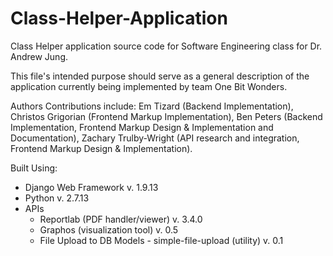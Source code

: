 # Class-Helper-Application
Class Helper application source code for Software Engineering class for Dr. Andrew Jung.

This file's intended purpose should serve as a general description of the application currently being implemented by team One Bit Wonders.

Authors Contributions include:
Em Tizard (Backend Implementation),
Christos Grigorian (Frontend Markup Implementation),
Ben Peters (Backend Implementation, Frontend Markup Design & Implementation and Documentation),
Zachary Trulby-Wright (API research and integration, Frontend Markup Design & Implementation).

Built Using:
- Django Web Framework v. 1.9.13
- Python v. 2.7.13
- APIs
  - Reportlab (PDF handler/viewer) v. 3.4.0
  - Graphos (visualization tool) v. 0.5
  - File Upload to DB Models - simple-file-upload (utility) v. 0.1
